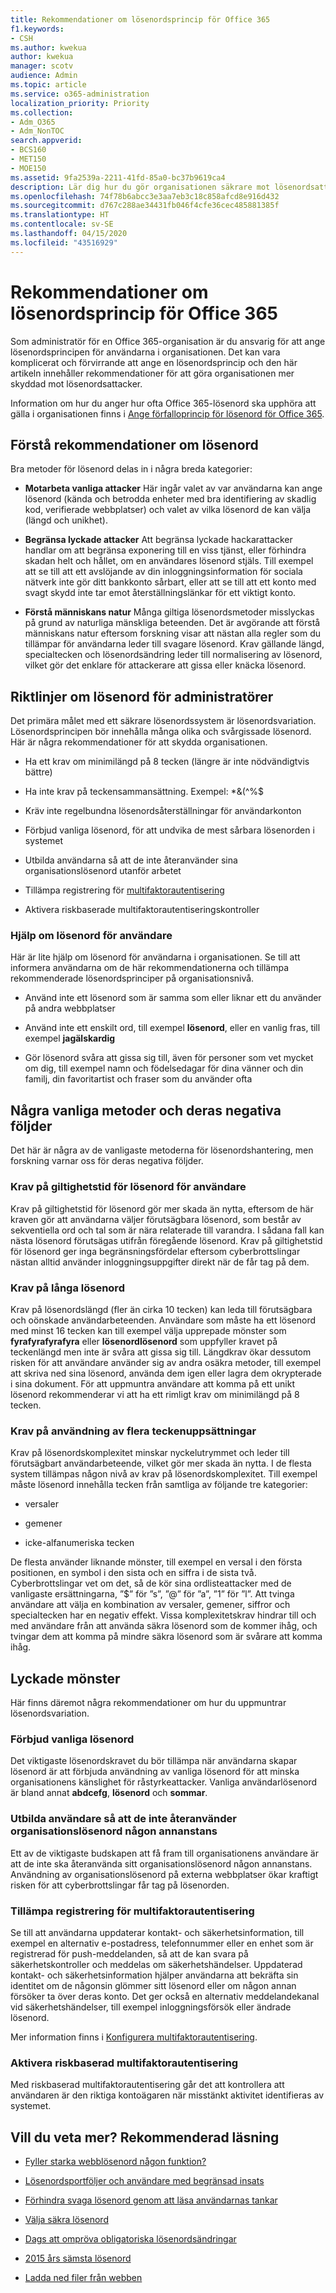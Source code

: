 ```yaml
---
title: Rekommendationer om lösenordsprincip för Office 365
f1.keywords:
- CSH
ms.author: kwekua
author: kwekua
manager: scotv
audience: Admin
ms.topic: article
ms.service: o365-administration
localization_priority: Priority
ms.collection:
- Adm_O365
- Adm_NonTOC
search.appverid:
- BCS160
- MET150
- MOE150
ms.assetid: 9fa2539a-2211-41fd-85a0-bc37b9619ca4
description: Lär dig hur du gör organisationen säkrare mot lösenordsattacker och varför du bör förbjuda vanliga lösenord och aktivera riskbaserad multifaktorautentisering.
ms.openlocfilehash: 74f78b6abcc3e3aa7eb3c18c858afcd8e916d432
ms.sourcegitcommit: d767c288ae34431fb046f4cfe36cec485881385f
ms.translationtype: HT
ms.contentlocale: sv-SE
ms.lasthandoff: 04/15/2020
ms.locfileid: "43516929"
---
```

# <a name="password-policy-recommendations-for-office-365"></a>Rekommendationer om lösenordsprincip för Office 365
 
Som administratör för en Office 365-organisation är du ansvarig för att ange lösenordsprincipen för användarna i organisationen. Det kan vara komplicerat och förvirrande att ange en lösenordsprincip och den här artikeln innehåller rekommendationer för att göra organisationen mer skyddad mot lösenordsattacker.
  
Information om hur du anger hur ofta Office 365-lösenord ska upphöra att gälla i organisationen finns i [Ange förfalloprincip för lösenord för Office 365](../manage/set-password-expiration-policy.md).
  
## <a name="understanding-password-recommendations"></a>Förstå rekommendationer om lösenord

Bra metoder för lösenord delas in i några breda kategorier:
  
- **Motarbeta vanliga attacker** Här ingår valet av var användarna kan ange lösenord (kända och betrodda enheter med bra identifiering av skadlig kod, verifierade webbplatser) och valet av vilka lösenord de kan välja (längd och unikhet).

- **Begränsa lyckade attacker** Att begränsa lyckade hackarattacker handlar om att begränsa exponering till en viss tjänst, eller förhindra skadan helt och hållet, om en användares lösenord stjäls. Till exempel att se till att ett avslöjande av din inloggningsinformation för sociala nätverk inte gör ditt bankkonto sårbart, eller att se till att ett konto med svagt skydd inte tar emot återställningslänkar för ett viktigt konto.

- **Förstå människans natur** Många giltiga lösenordsmetoder misslyckas på grund av naturliga mänskliga beteenden. Det är avgörande att förstå människans natur eftersom forskning visar att nästan alla regler som du tillämpar för användarna leder till svagare lösenord. Krav gällande längd, specialtecken och lösenordsändring leder till normalisering av lösenord, vilket gör det enklare för attackerare att gissa eller knäcka lösenord.

## <a name="password-guidelines-for-administrators"></a>Riktlinjer om lösenord för administratörer

Det primära målet med ett säkrare lösenordssystem är lösenordsvariation. Lösenordsprincipen bör innehålla många olika och svårgissade lösenord. Här är några rekommendationer för att skydda organisationen.
  
- Ha ett krav om minimilängd på 8 tecken (längre är inte nödvändigtvis bättre)

- Ha inte krav på teckensammansättning. Exempel: \*&amp;(^%$

- Kräv inte regelbundna lösenordsåterställningar för användarkonton

- Förbjud vanliga lösenord, för att undvika de mest sårbara lösenorden i systemet

- Utbilda användarna så att de inte återanvänder sina organisationslösenord utanför arbetet

- Tillämpa registrering för [multifaktorautentisering](../security-and-compliance/set-up-multi-factor-authentication.md)

- Aktivera riskbaserade multifaktorautentiseringskontroller

### <a name="password-guidance-for-your-users"></a>Hjälp om lösenord för användare

Här är lite hjälp om lösenord för användarna i organisationen. Se till att informera användarna om de här rekommendationerna och tillämpa rekommenderade lösenordsprinciper på organisationsnivå.
  
- Använd inte ett lösenord som är samma som eller liknar ett du använder på andra webbplatser

- Använd inte ett enskilt ord, till exempel **lösenord**, eller en vanlig fras, till exempel **jagälskardig**

- Gör lösenord svåra att gissa sig till, även för personer som vet mycket om dig, till exempel namn och födelsedagar för dina vänner och din familj, din favoritartist och fraser som du använder ofta

## <a name="some-common-approaches-and-their-negative-impacts"></a>Några vanliga metoder och deras negativa följder

Det här är några av de vanligaste metoderna för lösenordshantering, men forskning varnar oss för deras negativa följder.
  
### <a name="password-expiration-requirements-for-users"></a>Krav på giltighetstid för lösenord för användare

Krav på giltighetstid för lösenord gör mer skada än nytta, eftersom de här kraven gör att användarna väljer förutsägbara lösenord, som består av sekventiella ord och tal som är nära relaterade till varandra. I sådana fall kan nästa lösenord förutsägas utifrån föregående lösenord. Krav på giltighetstid för lösenord ger inga begränsningsfördelar eftersom cyberbrottslingar nästan alltid använder inloggningsuppgifter direkt när de får tag på dem.
  
### <a name="requiring-long-passwords"></a>Krav på långa lösenord

Krav på lösenordslängd (fler än cirka 10 tecken) kan leda till förutsägbara och oönskade användarbeteenden. Användare som måste ha ett lösenord med minst 16 tecken kan till exempel välja upprepade mönster som **fyrafyrafyrafyra** eller **lösenordlösenord** som uppfyller kravet på teckenlängd men inte är svåra att gissa sig till. Längdkrav ökar dessutom risken för att användare använder sig av andra osäkra metoder, till exempel att skriva ned sina lösenord, använda dem igen eller lagra dem okrypterade i sina dokument. För att uppmuntra användare att komma på ett unikt lösenord rekommenderar vi att ha ett rimligt krav om minimilängd på 8 tecken. 
  
### <a name="requiring-the-use-of-multiple-character-sets"></a>Krav på användning av flera teckenuppsättningar

Krav på lösenordskomplexitet minskar nyckelutrymmet och leder till förutsägbart användarbeteende, vilket gör mer skada än nytta. I de flesta system tillämpas någon nivå av krav på lösenordskomplexitet. Till exempel måste lösenord innehålla tecken från samtliga av följande tre kategorier:
  
- versaler

- gemener

- icke-alfanumeriska tecken

De flesta använder liknande mönster, till exempel en versal i den första positionen, en symbol i den sista och en siffra i de sista två. Cyberbrottslingar vet om det, så de kör sina ordlisteattacker med de vanligaste ersättningarna, ”$” för ”s”, ”@” för ”a”, ”1” för ”l”. Att tvinga användare att välja en kombination av versaler, gemener, siffror och specialtecken har en negativ effekt. Vissa komplexitetskrav hindrar till och med användare från att använda säkra lösenord som de kommer ihåg, och tvingar dem att komma på mindre säkra lösenord som är svårare att komma ihåg.
  
## <a name="successful-patterns"></a>Lyckade mönster

Här finns däremot några rekommendationer om hur du uppmuntrar lösenordsvariation.
  
### <a name="ban-common-passwords"></a>Förbjud vanliga lösenord

Det viktigaste lösenordskravet du bör tillämpa när användarna skapar lösenord är att förbjuda användning av vanliga lösenord för att minska organisationens känslighet för råstyrkeattacker. Vanliga användarlösenord är bland annat **abdcefg**, **lösenord** och **sommar**.
  
### <a name="educate-users-to-not-re-use-organization-passwords-anywhere-else"></a>Utbilda användare så att de inte återanvänder organisationslösenord någon annanstans

Ett av de viktigaste budskapen att få fram till organisationens användare är att de inte ska återanvända sitt organisationslösenord någon annanstans. Användning av organisationslösenord på externa webbplatser ökar kraftigt risken för att cyberbrottslingar får tag på lösenorden.
  
### <a name="enforce-multi-factor-authentication-registration"></a>Tillämpa registrering för multifaktorautentisering

Se till att användarna uppdaterar kontakt- och säkerhetsinformation, till exempel en alternativ e-postadress, telefonnummer eller en enhet som är registrerad för push-meddelanden, så att de kan svara på säkerhetskontroller och meddelas om säkerhetshändelser. Uppdaterad kontakt- och säkerhetsinformation hjälper användarna att bekräfta sin identitet om de någonsin glömmer sitt lösenord eller om någon annan försöker ta över deras konto. Det ger också en alternativ meddelandekanal vid säkerhetshändelser, till exempel inloggningsförsök eller ändrade lösenord. 
  
Mer information finns i [Konfigurera multifaktorautentisering](../security-and-compliance/set-up-multi-factor-authentication.md).
  
### <a name="enable-risk-based-multi-factor-authentication"></a>Aktivera riskbaserad multifaktorautentisering

Med riskbaserad multifaktorautentisering går det att kontrollera att användaren är den riktiga kontoägaren när misstänkt aktivitet identifieras av systemet. 
  
## <a name="want-to-know-more-recommended-reading"></a>Vill du veta mer? Rekommenderad läsning

- [Fyller starka webblösenord någon funktion?](https://go.microsoft.com/fwlink/p/?linkid=861008)

- [Lösenordsportföljer och användare med begränsad insats](https://go.microsoft.com/fwlink/p/?linkid=861014)

- [Förhindra svaga lösenord genom att läsa användarnas tankar](https://go.microsoft.com/fwlink/p/?linkid=861015)

- [Välja säkra lösenord](https://go.microsoft.com/fwlink/p/?linkid=861016)

- [Dags att ompröva obligatoriska lösenordsändringar](https://go.microsoft.com/fwlink/p/?linkid=861018)

- [2015 års sämsta lösenord](https://go.microsoft.com/fwlink/p/?linkid=861020)

- [Ladda ned filer från webben](https://go.microsoft.com/fwlink/p/?linkid=861029)
